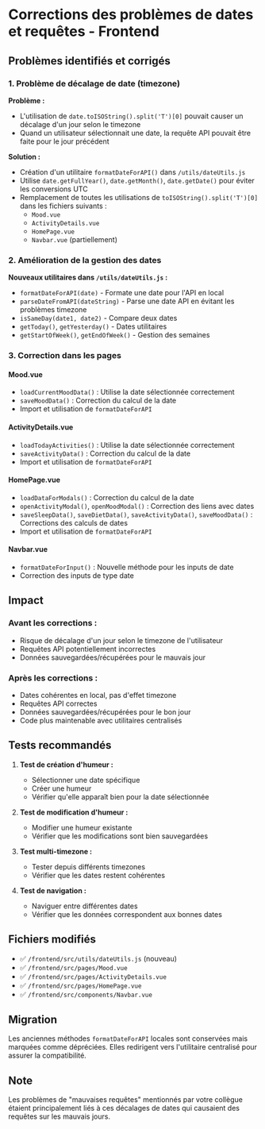 # Corrections des problèmes de dates et requêtes - Frontend

## Problèmes identifiés et corrigés

### 1. Problème de décalage de date (timezone)

**Problème :** 
- L'utilisation de `date.toISOString().split('T')[0]` pouvait causer un décalage d'un jour selon le timezone
- Quand un utilisateur sélectionnait une date, la requête API pouvait être faite pour le jour précédent

**Solution :**
- Création d'un utilitaire `formatDateForAPI()` dans `/utils/dateUtils.js`
- Utilise `date.getFullYear()`, `date.getMonth()`, `date.getDate()` pour éviter les conversions UTC
- Remplacement de toutes les utilisations de `toISOString().split('T')[0]` dans les fichiers suivants :
  - `Mood.vue`
  - `ActivityDetails.vue`
  - `HomePage.vue`
  - `Navbar.vue` (partiellement)

### 2. Amélioration de la gestion des dates

**Nouveaux utilitaires dans `/utils/dateUtils.js` :**
- `formatDateForAPI(date)` - Formate une date pour l'API en local
- `parseDateFromAPI(dateString)` - Parse une date API en évitant les problèmes timezone
- `isSameDay(date1, date2)` - Compare deux dates
- `getToday()`, `getYesterday()` - Dates utilitaires
- `getStartOfWeek()`, `getEndOfWeek()` - Gestion des semaines

### 3. Correction dans les pages

#### Mood.vue
- `loadCurrentMoodData()` : Utilise la date sélectionnée correctement
- `saveMoodData()` : Correction du calcul de la date
- Import et utilisation de `formatDateForAPI`

#### ActivityDetails.vue
- `loadTodayActivities()` : Utilise la date sélectionnée correctement
- `saveActivityData()` : Correction du calcul de la date
- Import et utilisation de `formatDateForAPI`

#### HomePage.vue
- `loadDataForModals()` : Correction du calcul de la date
- `openActivityModal()`, `openMoodModal()` : Correction des liens avec dates
- `saveSleepData()`, `saveDietData()`, `saveActivityData()`, `saveMoodData()` : Corrections des calculs de dates
- Import et utilisation de `formatDateForAPI`

#### Navbar.vue
- `formatDateForInput()` : Nouvelle méthode pour les inputs de date
- Correction des inputs de type date

## Impact

### Avant les corrections :
- Risque de décalage d'un jour selon le timezone de l'utilisateur
- Requêtes API potentiellement incorrectes
- Données sauvegardées/récupérées pour le mauvais jour

### Après les corrections :
- Dates cohérentes en local, pas d'effet timezone
- Requêtes API correctes
- Données sauvegardées/récupérées pour le bon jour
- Code plus maintenable avec utilitaires centralisés

## Tests recommandés

1. **Test de création d'humeur :**
   - Sélectionner une date spécifique
   - Créer une humeur
   - Vérifier qu'elle apparaît bien pour la date sélectionnée

2. **Test de modification d'humeur :**
   - Modifier une humeur existante
   - Vérifier que les modifications sont bien sauvegardées

3. **Test multi-timezone :**
   - Tester depuis différents timezones
   - Vérifier que les dates restent cohérentes

4. **Test de navigation :**
   - Naviguer entre différentes dates
   - Vérifier que les données correspondent aux bonnes dates

## Fichiers modifiés

- ✅ `/frontend/src/utils/dateUtils.js` (nouveau)
- ✅ `/frontend/src/pages/Mood.vue`
- ✅ `/frontend/src/pages/ActivityDetails.vue`
- ✅ `/frontend/src/pages/HomePage.vue`
- ✅ `/frontend/src/components/Navbar.vue`

## Migration

Les anciennes méthodes `formatDateForAPI` locales sont conservées mais marquées comme dépréciées.
Elles redirigent vers l'utilitaire centralisé pour assurer la compatibilité.

## Note

Les problèmes de "mauvaises requêtes" mentionnés par votre collègue étaient principalement liés à ces décalages de dates qui causaient des requêtes sur les mauvais jours.
